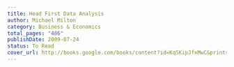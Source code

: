 ```yaml
---
title: Head First Data Analysis
author: Michael Milton
category: Business & Economics
total_pages: "486"
publishDate: 2009-07-24
status: To Read
cover_url: http://books.google.com/books/content?id=KqSKipJfxMwC&printsec=frontcover&img=1&zoom=1&edge=curl&source=gbs_api
---
```

